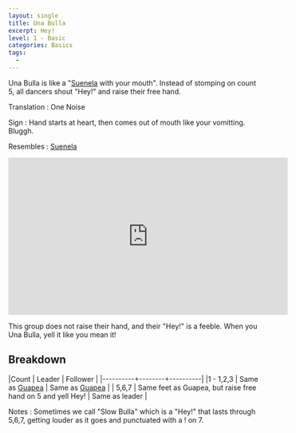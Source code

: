 ```yaml
---
layout: single
title: Una Bulla
excerpt: Hey!
level: 1 - Basic
categories: Basics
tags: 
  - 
---
```


Una Bulla is like a "[Suenela](/basics/suenela) with your mouth".  Instead of stomping on count 5, all dancers
shout "Hey!" and raise their free hand.  

Translation
: One Noise

Sign
: Hand starts at heart, then comes out of mouth like your vomitting.  Bluggh.  

Resembles
: [Suenela](/basics/suenela)

<iframe width="560" height="315"  src="https://www.youtube-nocookie.com/embed/KLggdsRhJkA?rel=0" frameborder="0" allowfullscreen></iframe>

This group does not raise their hand, and their "Hey!" is a feeble.  When you Una Bulla,
yell it like you mean it!

## Breakdown

|Count     | Leader | Follower |
|----------+--------+----------|
|1 - 1,2,3 | Same as [Guapea](/basics/guapea) | Same as [Guapea](/basics/guapea) |
| 5,6,7 | Same feet as Guapea, but raise free hand on 5 and yell Hey! | Same as leader |

Notes
:  Sometimes we call "Slow Bulla" which is a "Hey!" that lasts through 5,6,7, getting louder as
it goes and punctuated with a ! on 7.  